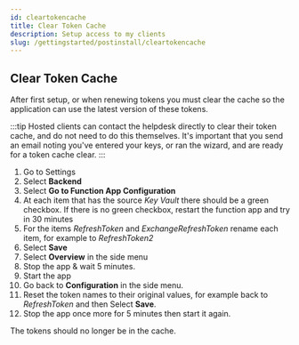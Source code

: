```yaml
---
id: cleartokencache
title: Clear Token Cache
description: Setup access to my clients
slug: /gettingstarted/postinstall/cleartokencache
---
```


## Clear Token Cache

After first setup, or when renewing tokens you must clear the cache so the application can use the latest version of these tokens.

:::tip
Hosted clients can contact the helpdesk directly to clear their token cache, and do not need to do this themselves. It's important that you send an email noting you've entered your keys, or ran the wizard, and are ready for a token cache clear.
:::

1. Go to Settings
1. Select **Backend**
1. Select **Go to Function App Configuration**
1. At each item that has the source _Key Vault_ there should be a green checkbox. If there is no green checkbox, restart the function app and try in 30 minutes
1. For the items _RefreshToken_ and _ExchangeRefreshToken_ rename each item, for example to _RefreshToken2_
1. Select **Save**
1. Select **Overview** in the side menu
1. Stop the app & wait 5 minutes.
1. Start the app
1. Go back to **Configuration** in the side menu.
1. Reset the token names to their original values, for example back to _RefreshToken_ and then Select **Save**.
1. Stop the app once more for 5 minutes then start it again.

The tokens should no longer be in the cache.